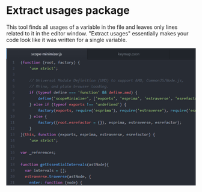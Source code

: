 # Extract usages package

This tool finds all usages of a variable in the file and leaves only lines related to it in the editor window. "Extract usages" essentially makes your code look like it was written for a single variable.

![Extract usages](https://raw.githubusercontent.com/Jaodi/extract-usages/master/img/Animation.gif)
